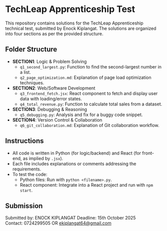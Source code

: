 # TechLeap Apprenticeship Test

This repository contains solutions for the TechLeap Apprenticeship technical test, submitted by Enock Kiplangat. The solutions are organized into four sections as per the provided structure.

## Folder Structure
- **SECTION1**: Logic & Problem Solving
  - `q1_second_largest.py`: Function to find the second-largest number in a list.
  - `q2_page_optimization.md`: Explanation of page load optimization techniques.
- **SECTION2**: Web/Software Development
  - `q3_frontend_fetch.jsx`: React component to fetch and display user data with loading/error states.
  - `q4_total_revenue.py`: Function to calculate total sales from a dataset.
- **SECTION3**: Debugging & Reasoning
  - `q5_debugging.py`: Analysis and fix for a buggy code snippet.
- **SECTION4**: Version Control & Collaboration
  - `q6_git_collaboration.md`: Explanation of Git collaboration workflow.

## Instructions
- All code is written in Python (for logic/backend) and React (for front-end, as implied by `.jsx`).
- Each file includes explanations or comments addressing the requirements.
- To test the code:
  - Python files: Run with `python <filename>.py`.
  - React component: Integrate into a React project and run with `npm start`.

## Submission
Submitted by: ENOCK KIPLANGAT 
Deadline: 15th October 2025  
Contact: 0724299505 OR ekiplangat64@gmail.com